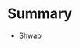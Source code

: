 # Summary

- [Shwap](https://github.com/Wondertan/CIPs/blob/cip-shwap_protocol/cips/cip-shwap_protocol.md)
